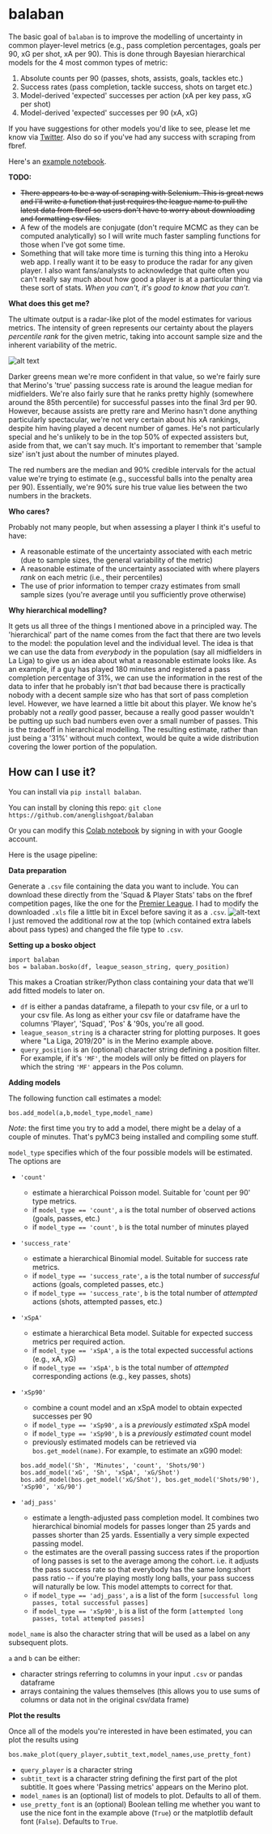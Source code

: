 # balaban
The basic goal of `balaban` is to improve the modelling of uncertainty in common player-level metrics (e.g., pass completion percentages, 
goals per 90, xG per shot, xA per 90). This is done through Bayesian hierarchical models for the 4 most common types of metric:
  1. Absolute counts per 90 (passes, shots, assists, goals, tackles etc.)
  2. Success rates (pass completion, tackle success, shots on target etc.)
  3. Model-derived 'expected' successes per action (xA per key pass, xG per shot)
  4. Model-derived 'expected' successes per 90 (xA, xG)
  
If you have suggestions for other models you'd like to see, please let me know via [Twitter](https://twitter.com/AnEnglishGoat). Also do
so if you've had any success with scraping from fbref.

Here's an [example notebook](https://colab.research.google.com/drive/1CRybRbZXe3Y6AkPh__7jaKCF9O2EaSa6#scrollTo=IdAEV6GHVPt5&forceEdit=true&sandboxMode=true).

**TODO:**

   * ~~There appears to be a way of scraping with Selenium. This is great news and I'll write a function that just requires the league name to pull the latest data from fbref so users don't have to worry about downloading and formatting csv files.~~
   * A few of the models are conjugate (don't require MCMC as they can be computed analytically) so I will write much faster sampling functions for those when I've got some time.
   * Something that will take more time is turning this thing into a Heroku web app. I really want it to be easy to produce the radar for any given player. I also want fans/analysts to acknowledge that quite often you can't really say much about how good a player is at a particular thing via these sort of stats. *When you can't, it's good to know that you can't.* 

**What does this get me?**

The ultimate output is a radar-like plot of the model estimates for various metrics. The intensity of green represents our certainty
about the players *percentile rank* for the given metric, taking into account sample size and the inherent variability of the metric.

![alt text](https://i.imgur.com/JlQadAq.png "Mikel Merino")

Darker greens mean we're more confident in that value, so we're fairly sure that Merino's 'true' passing success rate is around the league
median for midfielders. We're also fairly sure that he ranks pretty highly (somewhere around the 85th percentile) for successful passes 
into the final 3rd per 90. However, because assists are pretty rare and Merino hasn't done anything particularly spectacular, we're not
very certain about his xA rankings, despite him having played a decent number of games. He's not particularly special and he's unlikely
to be in the top 50% of expected assisters but, aside from that, we can't say much. It's important to remember that 'sample size'
isn't just about the number of minutes played.

The red numbers are the median and 90% credible intervals for the actual value we're trying to estimate (e.g., successful balls into the 
penalty area per 90). Essentially, we're 90% sure his true value lies between the two numbers in the brackets.


**Who cares?**

Probably not many people, but when assessing a player I think it's useful to have:
  * A reasonable estimate of the uncertainty associated with each metric (due to sample sizes, the general variability of the metric)
  * A reasonable estimate of the uncertainty associated with where players *rank* on each metric (i.e., their percentiles)
  * The use of prior information to temper crazy estimates from small sample sizes (you're average until you sufficiently prove otherwise)
 
**Why hierarchical modelling?**

It gets us all three of the things I mentioned above in a principled way. The 'hierarchical' part of the name comes from the fact that 
there are two levels to the model: the population level and the individual level. The idea is that we can use the data from *everybody* in the 
population (say all midfielders in La Liga) to give us an idea about what a reasonable estimate looks like. As an example, if a guy has played 
180 minutes and registered a pass completion percentage of 31%, we can use the information in the rest of the data to infer that he probably isn't *that* bad
because there is practically nobody with a decent sample size who has that sort of pass completion level. However, we have learned a little
bit about this player. We know he's probably not a *really* good passer, because a really good passer wouldn't be putting up such bad numbers
even over a small number of passes. This is the tradeoff in hierarchical modelling. The resulting estimate, rather than just being a '31%' without
much context, would be quite a wide distribution covering the lower portion of the population.


## **How can I use it?**

You can install via `pip install balaban`.

You can install by cloning this repo: `git clone https://github.com/anenglishgoat/balaban`

Or you can modify this [Colab notebook](https://colab.research.google.com/drive/1CRybRbZXe3Y6AkPh__7jaKCF9O2EaSa6#scrollTo=IdAEV6GHVPt5&forceEdit=true&sandboxMode=true) by signing in with your Google account.

Here is the usage pipeline:

**Data preparation**

Generate a `.csv` file containing the data you want to include. You can download these directly from the 'Squad & Player Stats'
tabs on the fbref competition pages, like the one for the [Premier League](https://fbref.com/en/comps/9/Premier-League-Stats). I had to
modify the downloaded `.xls` file a little bit in Excel before saving it as a `.csv`. 
![alt-text](https://i.imgur.com/cWWjryd.png)
I just removed the additional row at the top (which contained extra labels about pass types) and changed the file type to `.csv`.

**Setting up a bosko object**

```
import balaban
bos = balaban.bosko(df, league_season_string, query_position)
```

This makes a Croatian striker/Python class containing your data that we'll add fitted models to later on.

  * `df` is either a pandas dataframe, a filepath to your csv file,
  or a url to your csv file. As long as either your csv file or dataframe have the columns 'Player', 'Squad', 'Pos' & '90s, you're all good.
  * `league_season_string` is a character string for plotting purposes. It goes where "La Liga, 2019/20" is in the Merino example above.
  * `query_position` is an (optional) character string defining a position filter. For example, if it's `'MF'`, the models will only be fitted on players
  for which the string `'MF'` appears in the Pos column.
    
**Adding models**

The following function call estimates a model:
```
bos.add_model(a,b,model_type,model_name)
```
*Note*: the first time you try to add a model, there might be a delay of a couple of minutes. That's pyMC3 being installed and compiling some stuff.

`model_type` specifies which of the four possible models will be estimated. The options are
  * `'count'`
    - estimate a hierarchical Poisson model. Suitable for 'count per 90' type metrics.
    - if `model_type == 'count'`, `a` is the total number of observed actions (goals, passes, etc.)
    - if `model_type == 'count'`, `b` is the total number of minutes played
  * `'success_rate'`
    - estimate a hierarchical Binomial model. Suitable for success rate metrics.
    - if `model_type == 'success_rate'`, `a` is the total number of *successful* actions (goals, completed passes, etc.)
    - if `model_type == 'success_rate'`, `b` is the total number of *attempted* actions (shots, attempted passes, etc.)
  * `'xSpA'`
    - estimate a hierarchical Beta model. Suitable for expected success metrics per required action.
    - if `model_type == 'xSpA'`, `a` is the total expected successful actions (e.g., xA, xG)
    - if `model_type == 'xSpA'`, `b` is the total number of *attempted* corresponding actions (e.g., key passes, shots)
  * `'xSp90'`
    - combine a count model and an xSpA model to obtain expected successes per 90
    - if `model_type == 'xSp90'`, `a` is a *previously estimated* xSpA model
    - if `model_type == 'xSp90'`, `b` is a *previously estimated* count model
    - previously estimated models can be retrieved via `bos.get_model(name)`. For example, to estimate an xG90 model:
    
    ```
    bos.add_model('Sh', 'Minutes', 'count', 'Shots/90')
    bos.add_model('xG', 'Sh', 'xSpA', 'xG/Shot')
    bos.add_model(bos.get_model('xG/Shot'), bos.get_model('Shots/90'), 'xSp90', 'xG/90')
    ```
  * `'adj_pass'`
    - estimate a length-adjusted pass completion model. It combines two hierarchical binomial models for passes longer than 25 yards and passes shorter than 25 yards. Essentially a very simple expected passing model.
    - the estimates are the overall passing success rates if the proportion of long passes is set to the average among the cohort. i.e. it adjusts the pass success rate so that everybody has the same long:short pass ratio -- if you're playing mostly long balls, your pass success will naturally be low. This model attempts to correct for that. 
    - if `model_type == 'adj_pass'`, `a` is a list of the form `[successful long passes, total successful passes]`
    - if `model_type == 'xSp90'`, `b` is a list of the form `[attempted long passes, total attempted passes]`
    
    
`model_name` is also the character string that will be used as a label on any subsequent plots.

`a` and `b` can be either:
  * character strings referring to columns in your input `.csv` or pandas dataframe
  * arrays containing the values themselves (this allows you to use sums of columns or data not in the original csv/data frame)
  
**Plot the results**

Once all of the models you're interested in have been estimated, you can plot the results using
```
bos.make_plot(query_player,subtit_text,model_names,use_pretty_font)
```
  * `query_player` is a character string
  * `subtit_text` is a character string defining the first part of the plot subtitle. It goes where 'Passing metrics' appears on the Merino plot.
  * `model_names` is an (optional) list of models to plot. Defaults to all of them.
  * `use_pretty_font` is an (optional) Boolean telling me whether you want to use the nice font in the example above (`True`) or
  the matplotlib default font (`False`). Defaults to `True`.
